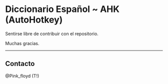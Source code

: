 Diccionario Español ~ AHK (AutoHotkey)
=============

Sentirse libre de contribuir con el repositorio.

Muchas gracias.

--------------------------------------------------

Contacto
-------
@Pink_floyd (T!)
